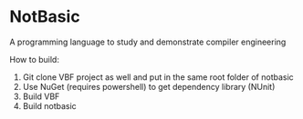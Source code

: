 NotBasic
========

A programming language to study and demonstrate compiler engineering

How to build:
1. Git clone VBF project as well and put in the same root folder of notbasic
2. Use NuGet (requires powershell) to get dependency library (NUnit)
3. Build VBF
4. Build notbasic